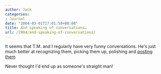 ```yaml
---
author: Jack
categories:
- Journal
date: "2004-03-01T17:01:59+00:00"
title: And speaking of conversations…
url: /2004/and-speaking-of-conversations/
---
```


It seems that T.M. and I regularly have very funny conversations. He's just much better at recognizing them, picking them up, polishing and [posting them][1]

Never thought I'd end up as someone's straight man!

 [1]: http://www.tmcamp.com/